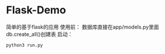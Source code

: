 # Flask-Demo
简单的基于flask的应用
使用前：
数据库直接在app/models.py里面
db.create_all()创建表
启动：
```bash
python3 run.py
```

